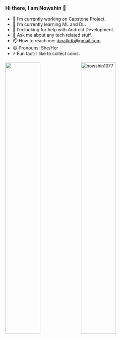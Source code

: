 ### Hi there, I am Nowshin 👋

- 🔭 I’m currently working on Capstone Project.
- 🌱 I’m currently learning ML and DL.
- 🤔 I’m looking for help with Android Development.
- 💬 Ask me about any tech related stuff.
- 📫 How to reach me: ibnatkdb@gmail.com
- 😄 Pronouns: She/Her
- ⚡ Fun fact: I like to collect coins.


<img align="left" width="47%" src= "https://github-readme-stats.vercel.app/api?username=Nowshin1077&show_icons=true&theme=radical"  />

<p><img align="left" width="47%" src="https://github-readme-streak-stats.herokuapp.com/?user=nowshin1077&" alt="nowshin1077" /></p>




